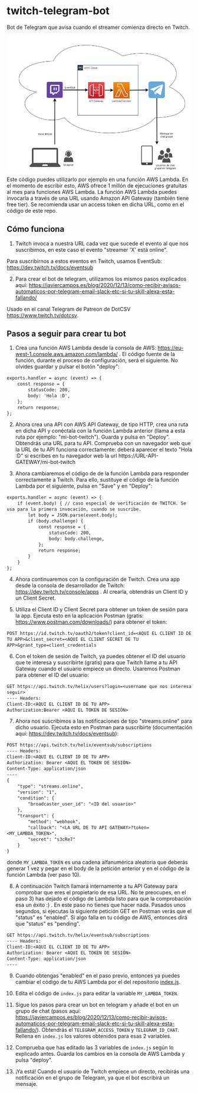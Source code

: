 # twitch-telegram-bot

Bot de Telegram que avisa cuando el streamer comienza directo en Twitch.

![Twith Telegram Bot diagram](./twitch-telegram-bot.png)

Este código puedes utilizarlo por ejemplo en una función AWS Lambda. En el momento de escribir esto, AWS ofrece 1 millón de ejecuciones gratuitas al mes para funciones AWS Lambda. La función AWS Lambda puedes invocarla a través de una URL usando Amazon API Gateway (también tiene free tier). Se recomienda usar un access token en dicha URL, como en el código de este repo.

## Cómo funciona

1. Twitch invoca a nuestra URL cada vez que sucede el evento al que nos suscribimos, en este caso el evento "streamer 'X' está online". 

Para suscribirnos a estos eventos en Twitch, usamos EventSub: <https://dev.twitch.tv/docs/eventsub>

2. Para crear el bot de telegram, utilizamos los mismos pasos explicados aquí:
<https://javiercampos.es/blog/2020/12/13/como-recibir-avisos-automaticos-por-telegram-email-slack-etc-si-tu-skill-alexa-esta-fallando/>

Usado en el canal Telegram de Patreon de DotCSV <https://www.twitch.tv/dotcsv>.

## Pasos a seguir para crear tu bot

1. Crea una función AWS Lambda desde la consola de AWS: <https://eu-west-1.console.aws.amazon.com/lambda/> . El código fuente de la función, durante el proceso de configuración, será el siguiente. No olvides guardar y pulsar el botón "deploy":

```
exports.handler = async (event) => {
    const response = {
        statusCode: 200,
        body: 'Hola :D',
    };
    return response;
};
```

2. Ahora crea una API con AWS API Gateway, de tipo HTTP, crea una ruta en dicha API y conéctala con la función Lambda anterior (llama a esta ruta por ejemplo: "mi-bot-twitch"). Guarda y pulsa en "Deploy". Obtendrás una URL para tu API. Comprueba con un navegador web que la URL de tu API funciona correctamente: deberá aparecer el texto "Hola :D" si escribes en tu navegador web la url https://URL-API-GATEWAY/mi-bot-twitch

3. Ahora cambiaremos el código de de la función Lambda para responder correctamente a Twitch. Para ello, sustituye el código de la función Lambda por el siguiente, pulsa en "Save" y en "Deploy":

```
exports.handler = async (event) => {
    if (event.body) { // caso especial de verificación de TWITCH. Se usa para la primera invocación, cuando se suscribe.
        let body = JSON.parse(event.body);
        if (body.challenge) {
            const response = {
                statusCode: 200,
                body: body.challenge,
            };
            return response;
        }
    }
};
```

4. Ahora continuaremos con la configuración de Twitch. Crea una app desde la consola de desarrollador de Twitch: <https://dev.twitch.tv/console/apps> . Al crearla, obtendrás un Client ID y un Client Secret.

5. Utiliza el Client ID y Client Secret para obtener un token de sesión para la app. Ejecuta esto en la aplicación Postman (gratis: <https://www.postman.com/downloads/>) para obtener el token:

```
POST https://id.twitch.tv/oauth2/token?client_id=<AQUI EL CLIENT ID DE TU APP>&client_secret=<AQUI EL CLIENT SECRET DE TU APP>&grant_type=client_credentials
```

6. Con el token de sesión de Twitch, ya puedes obtener el ID del usuario que te interesa y suscribirte (gratis) para que Twitch llame a tu API Gateway cuando el usuario empiece un directo. Usaremos Postman para obtener el ID del usuario:

```
GET https://api.twitch.tv/helix/users?login=<username que nos interesa seguir>
---- Headers:
Client-ID:<AQUI EL CLIENT ID DE TU APP>
Authorization:Bearer <AQUI EL TOKEN DE SESIÓN>
```

7. Ahora nos suscribimos a las notificaciones de tipo "streams.online" para dicho usuario. Ejecuta esto en Postman para suscribirte (documentación aquí: <https://dev.twitch.tv/docs/eventsub>):

```
POST https://api.twitch.tv/helix/eventsub/subscriptions
---- Headers:
Client-ID:<AQUI EL CLIENT ID DE TU APP>
Authorization: Bearer <AQUI EL TOKEN DE SESIÓN>
Content-Type: application/json
----
{
    "type": "streams.online",
    "version": "1",
    "condition": {
        "broadcaster_user_id": "<ID del usuario>"
    },
    "transport": {
        "method": "webhook",
        "callback": "<LA URL DE TU API GATEWAY>?token=<MY_LAMBDA_TOKEN>",
        "secret": "s3cRe7"
    }
}
```

donde `MY_LAMBDA_TOKEN` es una cadena alfanumérica aleatoria que deberás generar 1 vez y pegar en el body de la petición anterior y en el código de la función Lambda (ver paso 10).

8. A continuación Twitch llamará internamente a tu API Gateway para comprobar que eres el propietario de esa URL. No te preocupes, en el paso 3) has dejado el código de Lambda listo para que la comprobación esa un éxito :) . En este paso no tienes que hacer nada. Pasados unos segundos, si ejecutas la siguiente petición GET en Postman verás que el "status" es "enabled". Si algo falla en tu código de AWS, entonces dirá que "status" es "pending".

```
GET https://api.twitch.tv/helix/eventsub/subscriptions
---- Headers:
Client-ID:<AQUI EL CLIENT ID DE TU APP>
Authorization: Bearer <AQUI EL TOKEN DE SESIÓN>
Content-Type: application/json
----
```

9. Cuando obtengas "enabled" en el paso previo, entonces ya puedes cambiar el código de tu AWS Lambda por el del repositorio [index.js](./index.js).

10. Edita el código de `index.js` para editar la variable `MY_LAMBDA_TOKEN`.

11. Sigue los pasos para crear un bot en telegram y añade el bot en un grupo de chat (pasos aquí: <https://javiercampos.es/blog/2020/12/13/como-recibir-avisos-automaticos-por-telegram-email-slack-etc-si-tu-skill-alexa-esta-fallando/>). Obtendrás el `TELEGRAM_ACCESS_TOKEN` y `TELEGRAM_ID_CHAT`. Rellena en `index.js` los valores obtenidos para esas 2 variables.

12. Comprueba que has editado las 3 variables de `index.js` según lo explicado antes. Guarda los cambios en la consola de AWS Lambda y pulsa "deploy".

13. ¡Ya está! Cuando el usuario de Twitch empiece un directo, recibirás una notificación en el grupo de Telegram, ya que el bot escribirá un mensaje.

